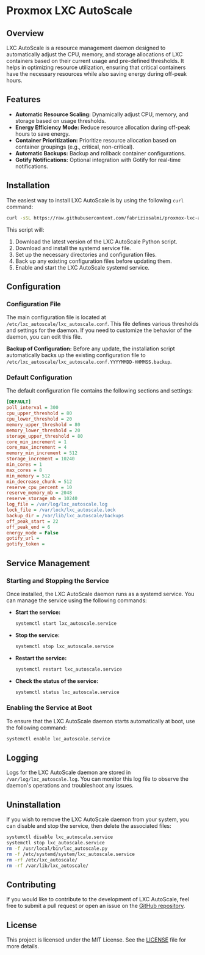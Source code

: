 
# Proxmox LXC AutoScale

## Overview

LXC AutoScale is a resource management daemon designed to automatically adjust the CPU, memory, and storage allocations of LXC containers based on their current usage and pre-defined thresholds. It helps in optimizing resource utilization, ensuring that critical containers have the necessary resources while also saving energy during off-peak hours.

## Features

- **Automatic Resource Scaling:** Dynamically adjust CPU, memory, and storage based on usage thresholds.
- **Energy Efficiency Mode:** Reduce resource allocation during off-peak hours to save energy.
- **Container Prioritization:** Prioritize resource allocation based on container groupings (e.g., critical, non-critical).
- **Automatic Backups:** Backup and rollback container configurations.
- **Gotify Notifications:** Optional integration with Gotify for real-time notifications.

## Installation

The easiest way to install LXC AutoScale is by using the following `curl` command:

```bash
curl -sSL https://raw.githubusercontent.com/fabriziosalmi/proxmox-lxc-autoscale/main/install_lxc_autoscale.sh | bash
```

This script will:

1. Download the latest version of the LXC AutoScale Python script.
2. Download and install the systemd service file.
3. Set up the necessary directories and configuration files.
4. Back up any existing configuration files before updating them.
5. Enable and start the LXC AutoScale systemd service.

## Configuration

### Configuration File

The main configuration file is located at `/etc/lxc_autoscale/lxc_autoscale.conf`. This file defines various thresholds and settings for the daemon. If you need to customize the behavior of the daemon, you can edit this file.

**Backup of Configuration:**
Before any update, the installation script automatically backs up the existing configuration file to `/etc/lxc_autoscale/lxc_autoscale.conf.YYYYMMDD-HHMMSS.backup`.

### Default Configuration

The default configuration file contains the following sections and settings:

```ini
[DEFAULT]
poll_interval = 300
cpu_upper_threshold = 80
cpu_lower_threshold = 20
memory_upper_threshold = 80
memory_lower_threshold = 20
storage_upper_threshold = 80
core_min_increment = 1
core_max_increment = 4
memory_min_increment = 512
storage_increment = 10240
min_cores = 1
max_cores = 8
min_memory = 512
min_decrease_chunk = 512
reserve_cpu_percent = 10
reserve_memory_mb = 2048
reserve_storage_mb = 10240
log_file = /var/log/lxc_autoscale.log
lock_file = /var/lock/lxc_autoscale.lock
backup_dir = /var/lib/lxc_autoscale/backups
off_peak_start = 22
off_peak_end = 6
energy_mode = False
gotify_url = 
gotify_token = 
```

## Service Management

### Starting and Stopping the Service

Once installed, the LXC AutoScale daemon runs as a systemd service. You can manage the service using the following commands:

- **Start the service:**
  ```bash
  systemctl start lxc_autoscale.service
  ```

- **Stop the service:**
  ```bash
  systemctl stop lxc_autoscale.service
  ```

- **Restart the service:**
  ```bash
  systemctl restart lxc_autoscale.service
  ```

- **Check the status of the service:**
  ```bash
  systemctl status lxc_autoscale.service
  ```

### Enabling the Service at Boot

To ensure that the LXC AutoScale daemon starts automatically at boot, use the following command:

```bash
systemctl enable lxc_autoscale.service
```

## Logging

Logs for the LXC AutoScale daemon are stored in `/var/log/lxc_autoscale.log`. You can monitor this log file to observe the daemon's operations and troubleshoot any issues.

## Uninstallation

If you wish to remove the LXC AutoScale daemon from your system, you can disable and stop the service, then delete the associated files:

```bash
systemctl disable lxc_autoscale.service
systemctl stop lxc_autoscale.service
rm -f /usr/local/bin/lxc_autoscale.py
rm -f /etc/systemd/system/lxc_autoscale.service
rm -rf /etc/lxc_autoscale/
rm -rf /var/lib/lxc_autoscale/
```

## Contributing

If you would like to contribute to the development of LXC AutoScale, feel free to submit a pull request or open an issue on the [GitHub repository](https://github.com/fabriziosalmi/proxmox-lxc-autoscale).

## License

This project is licensed under the MIT License. See the [LICENSE](LICENSE) file for more details.
